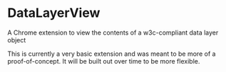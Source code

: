 # DataLayerView
A Chrome extension to view the contents of a w3c-compliant data layer object

This is currently a very basic extension and was meant to be more of a proof-of-concept. It will be built out over time to be more flexible.
